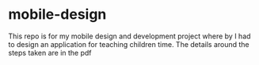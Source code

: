 # mobile-design

This repo is for my mobile design and development project where by I had to design an application for teaching children time. The details around the steps taken are in the pdf 
